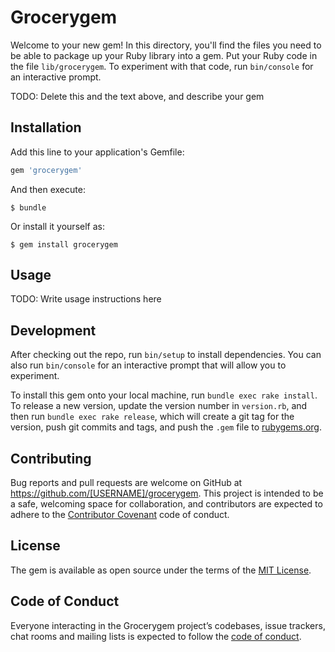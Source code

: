 # Grocerygem

Welcome to your new gem! In this directory, you'll find the files you need to be able to package up your Ruby library into a gem. Put your Ruby code in the file `lib/grocerygem`. To experiment with that code, run `bin/console` for an interactive prompt.

TODO: Delete this and the text above, and describe your gem

## Installation

Add this line to your application's Gemfile:

```ruby
gem 'grocerygem'
```

And then execute:

    $ bundle

Or install it yourself as:

    $ gem install grocerygem

## Usage

TODO: Write usage instructions here

## Development

After checking out the repo, run `bin/setup` to install dependencies. You can also run `bin/console` for an interactive prompt that will allow you to experiment.

To install this gem onto your local machine, run `bundle exec rake install`. To release a new version, update the version number in `version.rb`, and then run `bundle exec rake release`, which will create a git tag for the version, push git commits and tags, and push the `.gem` file to [rubygems.org](https://rubygems.org).

## Contributing

Bug reports and pull requests are welcome on GitHub at https://github.com/[USERNAME]/grocerygem. This project is intended to be a safe, welcoming space for collaboration, and contributors are expected to adhere to the [Contributor Covenant](http://contributor-covenant.org) code of conduct.

## License

The gem is available as open source under the terms of the [MIT License](http://opensource.org/licenses/MIT).

## Code of Conduct

Everyone interacting in the Grocerygem project’s codebases, issue trackers, chat rooms and mailing lists is expected to follow the [code of conduct](https://github.com/[USERNAME]/grocerygem/blob/master/CODE_OF_CONDUCT.md).
